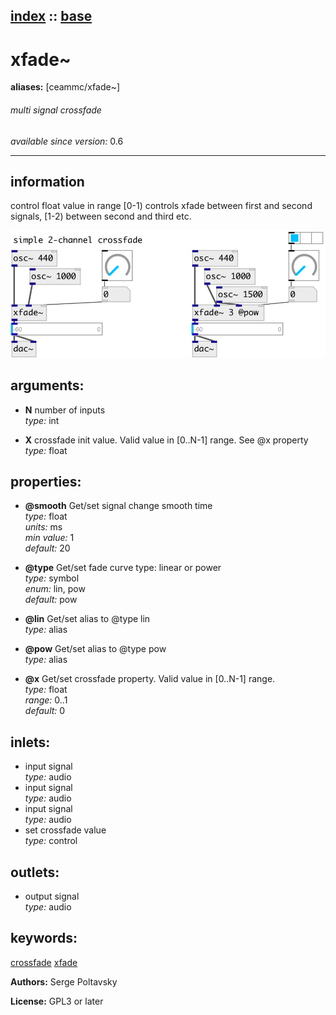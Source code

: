[index](index.html) :: [base](category_base.html)
---

# xfade~
**aliases:** [ceammc/xfade\~]


###### multi signal crossfade

*available since version:* 0.6

---


## information
control float value in range [0-1) controls xfade between first and second signals, [1-2) between second and third etc.


[![example](../examples/img/xfade~.jpg)](../examples/pd/xfade~.pd)



## arguments:

* **N**
number of inputs<br>
_type:_ int<br>

* **X**
crossfade init value. Valid value in [0..N-1] range. See @x property<br>
_type:_ float<br>





## properties:

* **@smooth** 
Get/set signal change smooth time<br>
_type:_ float<br>
_units:_ ms<br>
_min value:_ 1<br>
_default:_ 20<br>

* **@type** 
Get/set fade curve type: linear or power<br>
_type:_ symbol<br>
_enum:_ lin, pow<br>
_default:_ pow<br>

* **@lin** 
Get/set alias to @type lin<br>
_type:_ alias<br>

* **@pow** 
Get/set alias to @type pow<br>
_type:_ alias<br>

* **@x** 
Get/set crossfade property. Valid value in [0..N-1] range.<br>
_type:_ float<br>
_range:_ 0..1<br>
_default:_ 0<br>



## inlets:

* input signal<br>
_type:_ audio
* input signal<br>
_type:_ audio
* input signal<br>
_type:_ audio
* set crossfade value<br>
_type:_ control



## outlets:

* output signal<br>
_type:_ audio



## keywords:

[crossfade](keywords/crossfade.html)
[xfade](keywords/xfade.html)






**Authors:** Serge Poltavsky




**License:** GPL3 or later





